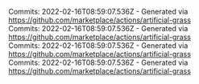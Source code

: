 Commits: 2022-02-16T08:59:07.536Z - Generated via https://github.com/marketplace/actions/artificial-grass
<br>
Commits: 2022-02-16T08:59:07.536Z - Generated via https://github.com/marketplace/actions/artificial-grass
<br>
Commits: 2022-02-16T08:59:07.536Z - Generated via https://github.com/marketplace/actions/artificial-grass
<br>
Commits: 2022-02-16T08:59:07.536Z - Generated via https://github.com/marketplace/actions/artificial-grass
<br>
